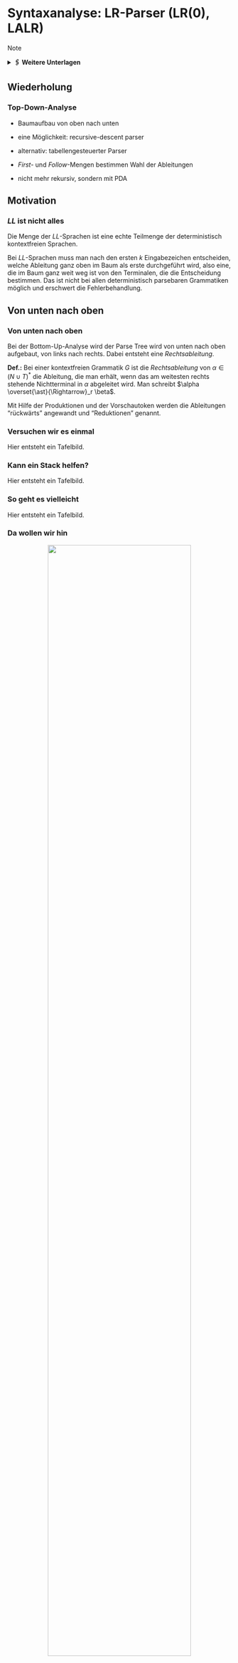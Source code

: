 # Syntaxanalyse: LR-Parser (LR(0), LALR)

> [!NOTE]
>
> <details>
>
> <summary><strong>🖇 Weitere Unterlagen</strong></summary>
>
> - [Annotierte Folien:
>   LR-Parser](https://github.com/Compiler-CampusMinden/AnnotatedSlides/blob/master/lr-parser.ann.ma.pdf)
>
> </details>

## Wiederholung

### Top-Down-Analyse

- Baumaufbau von oben nach unten

- eine Möglichkeit: recursive-descent parser

- alternativ: tabellengesteuerter Parser

- *First-* und *Follow*-Mengen bestimmen Wahl der Ableitungen

- nicht mehr rekursiv, sondern mit PDA

## Motivation

### *LL* ist nicht alles

Die Menge der *LL*-Sprachen ist eine echte Teilmenge der deterministisch
kontextfreien Sprachen.

Bei $`LL`$-Sprachen muss man nach den ersten $`k`$ Eingabezeichen
entscheiden, welche Ableitung ganz oben im Baum als erste durchgeführt
wird, also eine, die im Baum ganz weit weg ist von den Terminalen, die
die Entscheidung bestimmen. Das ist nicht bei allen deterministisch
parsebaren Grammatiken möglich und erschwert die Fehlerbehandlung.

## Von unten nach oben

### Von unten nach oben

Bei der Bottom-Up-Analyse wird der Parse Tree wird von unten nach oben
aufgebaut, von links nach rechts. Dabei entsteht eine *Rechtsableitung*.

**Def.:** Bei einer kontextfreien Grammatik $`G`$ ist die
*Rechtsableitung* von $`\alpha \in (N \cup T)^{\ast}`$ die Ableitung,
die man erhält, wenn das am weitesten rechts stehende Nichtterminal in
$`\alpha`$ abgeleitet wird. Man schreibt
$`\alpha \overset{\ast}{\Rightarrow}_r \beta`$.

Mit Hilfe der Produktionen und der Vorschautoken werden die Ableitungen
“rückwärts” angewandt und “Reduktionen” genannt.

### Versuchen wir es einmal

Hier entsteht ein Tafelbild.

### Kann ein Stack helfen?

Hier entsteht ein Tafelbild.

### So geht es vielleicht

Hier entsteht ein Tafelbild.

### Da wollen wir hin

<p align="center"><picture><source media="(prefers-color-scheme: light)" srcset="images/Parser-Automat_light.png"><source media="(prefers-color-scheme: dark)" srcset="images/Parser-Automat_dark.png"><img src="images/Parser-Automat.png" width="80%"></picture></p><p align="center">Parser-Automat</p>

## Theorie: LR(0)

### Arbeitsweise

Im Stack stehen nur Zustandsnummern, am Anfang die Nummer des
Startzustandes (+ Bottomzeichen, oft auch $`\$`$).

- Lesen des obersten Stackelements ergibt Zustand $`q`$

- Lesen des nächsten Eingabezeichens ergibt Zeichen $`a`$

- Nachschlagen der Reaktion auf $`(q, a)`$ in der Parse Table

- Durchführung der Reaktion

### Mögliche “Actions” ohne Berücksichtigung von Vorschautoken

- Shift: Schiebe logisch das nächste Eingabesymbol auf den Stack (in
  Wirklichkeit Zustandsnummern)

- Reduce: (Identifiziere ein Handle oben auf dem Stack und ersetze es
  durch das Nichtterminal der dazugehörigen Produktion.) Das ist
  gleichbedeutend mit: Entferne so viele Zustände vom Stack wie die
  rechte Seite der zu reduzierenden Regel Elemente hat, und schreibe den
  Zustand, der im Goto-Teil für $`(q, a)`$ steht, auf den Stack.

- Accept: Beende das Parsen erfolgreich

- Reagiere auf einen Syntaxfehler

### Berechnung der Zustände: Items

**Def.:** Ein *(dotted) Item* einer Grammatik $`G`$ ist eine Produktion
von $`G`$ mit einem Punkt auf der rechten Seite der Regel vor, zwischen
oder nach den Elementen.

Bsp.:

Zu der Produktion $`A \rightarrow BC`$ gehören die Items:

$`[A\rightarrow \cdot B C]`$

$`[A\rightarrow B \cdot C`$\]

$`[A\rightarrow B C \cdot]`$

Das zu $`A \rightarrow \epsilon`$ gehörende Item ist
$`[A \rightarrow \cdot]`$

### Berechnung der *Closure_0* von einer Menge *I* von Items

1.  füge $`I`$ zu $`CLOSURE_0 (I)`$ hinzu

2.  gibt es ein Item $`[A \rightarrow \alpha \cdot B\beta]`$ aus
    $`CLOSURE_0 (I)`$ und eine Produktion $`(B \rightarrow \gamma)`$,
    füge $`[B \rightarrow \cdot \gamma]`$ zu $`CLOSURE_0 (I)`$ hinzu

### Berechnung der *GOTO_0*-Sprungmarken

$`GOTO_0(I, X) = CLOSURE_0(\lbrace[A \rightarrow \alpha X \cdot \beta] \mid [A \rightarrow \alpha \cdot X \beta] \in I\rbrace)`$

für eine Itemmenge $`I`$ und
$`X \in N \cup T, A \in N, \alpha, \beta \in (N \cup T)^{\ast}`$.

### Konstruktion des $`LR(0)`$ - Automaten

1.  Bilde die Hülle von $`S' \rightarrow S`$ und mache sie zum ersten
    Zustand.

2.  Für jedes noch nicht betrachtete $`\cdot X, X \in (N \cup T)`$ in
    einem Zustand $`q`$ des Automaten berechne $`GOTO_0(q, X)`$ und
    mache $`GOTO_0(q, X)`$ zu einem neuen Zustand $`r`$. Verbinde $`q`$
    mit einem Pfeil mit $`r`$ und schreibe $`X`$ an den Pfeil. Ist ein
    zu $`r`$ identischer Zustand schon vorhanden, wird $`p`$ mit diesem
    verbunden und kein neuer erzeugt.

### Konstruktion der Parse Table

1.  Erstelle eine leere Tabelle mit den Zuständen als
    Zeilenüberschriften. Für den Aktionstabellenteil überschreibe die
    Spalten mit den Terminalen, für den Sprungtabellenteil mit den
    Nonterminals.

2.  Shift: Für jeden mit einem Terminal beschrifteten Pfeil aus einem
    Zustand erstelle in der Aktionstabelle die Aktion shift mit der
    Nummer des Zustands, auf den der Pfeil zeigt. Für Pfeile mit
    Nonterminals schreibe in die Sprungtabelle nur die Nummer des
    Folgezustands.

3.  Schreibe beim Zustand $`[S' \rightarrow S \cdot]`$ ein $`accept`$
    bei dem Symbol $`\bot`$.

4.  Für jedes Item mit $`[A \rightarrow \beta \cdot]`$ aus allen
    Zuständen schreibe für alle Terminals $`reduce`$ und die Nummer der
    entsprechenden Grammatikregel in die Tabelle.

### Ein Beispiel zum Nachvollziehen

1.  $`S^{'} \rightarrow S`$

2.  $`S     \rightarrow a A b S c S`$

3.  $`S     \rightarrow a A b S`$

4.  $`S     \rightarrow d`$

5.  $`A     \rightarrow e`$

### Der LR(0)-Automat zu G1

<p align="center"><picture><source media="(prefers-color-scheme: light)" srcset="images/LR_0-SLR_1-Automat_light.png"><source media="(prefers-color-scheme: dark)" srcset="images/LR_0-SLR_1-Automat_dark.png"><img src="images/LR_0-SLR_1-Automat.png"></picture></p><p align="center">LR(0)-Automat</p>

### Die LR(0)-Parsertabelle zu G1

<p align="center"><picture><source media="(prefers-color-scheme: light)" srcset="images/LR_0-Table_light.png"><source media="(prefers-color-scheme: dark)" srcset="images/LR_0-Table_dark.png"><img src="images/LR_0-Table.png" width="45%"></picture></p><p align="center">LR(0)-Parsertabelle</p>

## Und was gibt es noch?

### Wenn LR(0) nicht reicht

Zunächst: Zu jeder LR(k)-Sprache gibt es eine LR(1)-Grammatik.

Ist eine Grammatik nicht LR(0), müssen nichtdeterminsistische
Tabelleneinträge verhindert werden:

- SLR(1)-Parsing ($`A \rightarrow \beta`$ wird nur reduziert, wenn das
  Vorschautoken in der $`FOLLOW`$-Menge von $`A`$ ist.)

- (kanonisches) LR(1)-Parsing (wie LR(0) mit einem Vorschautoken)

- LALR(1)-Parsing (Zusammenfassung aller LR(1)-Zustände, die sich nur in
  den LOOKAHEAD-Mengen unterscheiden)

## Mehrdeutige Grammatiken

### Es gibt auch Auswege

Mehrdeutige Grammatiken sind oft leichter zu lesen und kleiner als die
Grammatiken, die man erhält, wenn man die Mehrdeutigkeit auflöst, sofern
möglich.

Folgendes kann bei Mehrdeutigkeiten helfen:

- Angabe von Vorrangregeln

- Angabe von Assoziativität

- Voreinstellung des Parsergenearators: z. B. Shiften bei
  Shift-Reduce-Konflikten

- Voreinstellung des Parsergenearators: z. B. Reduzieren nach der Regel,
  die in der Grammatik zuerst kommt bei Reduce-Reduce-Konflikten

## Hierarchie der kontextfreien Sprachen

### Hierarchie der kontextfreien Sprachen

<p align="center"><picture><source media="(prefers-color-scheme: light)" srcset="images/CFG-Hierarchy_light.png"><source media="(prefers-color-scheme: dark)" srcset="images/CFG-Hierarchy_dark.png"><img src="images/CFG-Hierarchy.png" width="60%"></picture></p><p align="center">Sprachenhierarchie</p>

## Wrap-Up

### Wrap-Up

- LR-Analyse baut den Ableitungbaum von unten nach oben auf

- es wird ein DFA benutzt zusammen mit einem Stack, der Zustände
  speichert

- eine Parse-Tabelle steuert über Aktions- und Sprungbefehle das
  Verhalten des Parsers

- die Tabelle wird mit (dotted) Items und Closures konstruiert

- mit Bottom-Up-Parsing LR(1) kann man alle deterministisch
  kontextfreien Sprachen parsen

- LR(0)-, SLR- und LALR- Parsing sind vereinfachte Verfahren für
  Teilmengen der LR-Sprachen

## 📖 Zum Nachlesen

- Aho u. a. ([2023](#ref-Aho2023)): Kapitel 4.5 bis 4.8
- Aho u. a. ([2023](#ref-Aho2023))
- Hopcroft, Motwani, und Ullman ([2003](#ref-hopcroft2003))
- Kunert ([2018](#ref-Kunert2018))
- Wagenknecht und Hielscher ([2014](#ref-Wagenknecht2014))

> [!NOTE]
>
> <details>
>
> <summary><strong>✅ Lernziele</strong></summary>
>
> - k1: Ich kenne die Prinzipien der Bottom-Up-Analyse
> - k1: Ich kenne die Begriffe Item, Closure und Parse Table
> - k2: Ich kann LR(0)-Parsing an einem Beispiel erklären
> - k3: Ich kann die Konstruktion der Parse Tables durchführen
> - k3: Ich kann das Parsen mit einem LR(0)-Parser durchführen
>
> </details>

------------------------------------------------------------------------

> [!NOTE]
>
> <details>
>
> <summary><strong>👀 Quellen</strong></summary>
>
> <div id="refs" class="references csl-bib-body hanging-indent"
> entry-spacing="0">
>
> <div id="ref-Aho2023" class="csl-entry">
>
> Aho, A. V., M. S. Lam, R. Sethi, J. D. Ullman, und S. Bansal. 2023.
> *Compilers: Principles, Techniques, and Tools, Updated 2nd Edition by
> Pearson*. Pearson India.
> <https://learning.oreilly.com/library/view/compilers-principles-techniques/9789357054881/>.
>
> </div>
>
> <div id="ref-hopcroft2003" class="csl-entry">
>
> Hopcroft, J. E., R. Motwani, und J. D. Ullman. 2003. *Einführung in
> die Automatentheorie, formale Sprachen und Komplexitätstheorie*. I
> theoretische informatik. Pearson Education Deutschland GmbH.
>
> </div>
>
> <div id="ref-Kunert2018" class="csl-entry">
>
> Kunert, A. 2018. „LR(k)-Analyse für Pragmatiker“. 2018.
> <http://amor.cms.hu-berlin.de/~kunert/papers/lr-analyse/lr.pdf>.
>
> </div>
>
> <div id="ref-Wagenknecht2014" class="csl-entry">
>
> Wagenknecht, C., und M. Hielscher. 2014. *Formale Sprachen, abstrakte
> Automaten und Compiler*. Springer Fachmedien Wiesbaden.
> <https://doi.org/10.1007/978-3-658-02692-9>.
>
> </div>
>
> </div>
>
> </details>

------------------------------------------------------------------------

<img src="https://licensebuttons.net/l/by-sa/4.0/88x31.png" width="10%">

Unless otherwise noted, this work is licensed under CC BY-SA 4.0.

<blockquote><p><sup><sub><strong>Last modified:</strong> 8c8a8d6 (lecture: fix slide level (LR Parser), 2025-10-20)<br></sub></sup></p></blockquote>
